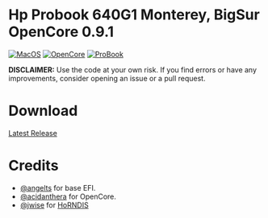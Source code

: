 # Hp Probook 640G1 Monterey, BigSur OpenCore 0.9.1

[![MacOS](https://img.shields.io/badge/MacOS-12.6.5-blue)](https://developer.apple.com/documentation/macos-release-notes)
[![OpenCore](https://img.shields.io/badge/OpenCore-0.9.1-green)](https://github.com/acidanthera/OpenCorePkg)
[![ProBook](https://img.shields.io/badge/ProBook-640G1-orange)](https://support.hp.com/in-en/document/c04027668)

**DISCLAIMER:**
Use the code at your own risk.
If you find errors or have any improvements, consider opening an issue or a pull request.

# Download
[Latest Release](https://github.com/shreyas-shriyan/Hp-Probook-640G1-Hackintosh-OpenCore/releases)

# Credits

- [@angelts](https://osxlatitude.com/forums/topic/14378-big-sur-on-hp-probook-650-g1/page/3/) for base EFI.
- [@acidanthera](https://github.com/acidanthera/OpenCorePkg) for OpenCore.
- [@jwise](https://github.com/jwise) for [HoRNDIS](https://github.com/jwise/HoRNDIS)
